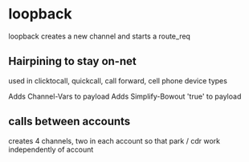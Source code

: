 # loopback

loopback creates a new channel and starts a route_req

## Hairpining to stay on-net

used in clicktocall, quickcall, call forward, cell phone device types

Adds Channel-Vars to payload
Adds Simplify-Bowout 'true'  to payload

## calls between accounts

creates 4 channels, two in each account so that park / cdr work independently of account
